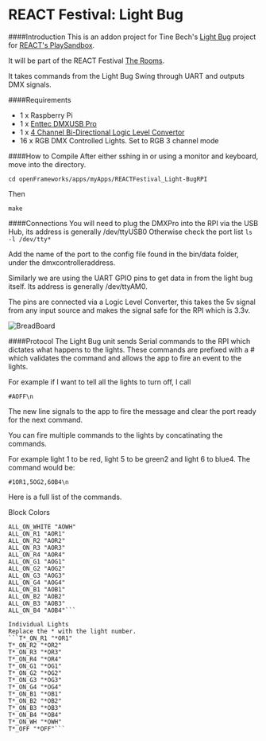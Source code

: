 REACT Festival: Light Bug
===

####Introduction
This is an addon project for Tine Bech's [Light Bug](http://www.react-hub.org.uk/playsandbox/projects/2014/light-bug/) project for [REACT's PlaySandbox](http://www.react-hub.org.uk/playsandbox/).

It will be part of the REACT Festival [The Rooms](http://theroomsfestival.com/).

It takes commands from the Light Bug Swing through UART and outputs DMX signals.

####Requirements
* 1 x Raspberry Pi
* 1 x [Enttec DMXUSB Pro](http://www.enttec.com/?main_menu=Products&pn=70304)
* 1 x [4 Channel Bi-Directional Logic Level Convertor](https://www.coolcomponents.co.uk/logic-level-converter-bi-directional.html)
* 16 x RGB DMX Controlled Lights. Set to RGB 3 channel mode

####How to Compile
After either sshing in or using a monitor and keyboard, move into the directory.

````cd openFrameworks/apps/myApps/REACTFestival_Light-BugRPI````

Then

````make````



####Connections
You will need to plug the DMXPro into the RPI via the USB Hub, its address is generally /dev/ttyUSB0
Otherwise check the port list
````ls -l /dev/tty*````

Add the name of the port to the config file found in the bin/data folder, under the dmxcontrolleraddress.

Similarly we are using the UART GPIO pins to get data in from the light bug itself.
Its address is generally /dev/ttyAM0.

The pins are connected via a Logic Level Converter, this takes the 5v signal from any input source and makes the signal safe for the RPI which is 3.3v.

![BreadBoard](LighBug_bb.jpg "BreadBoard")

####Protocol
The Light Bug unit sends Serial commands to the RPI which dictates what happens to the lights.
These commands are prefixed with a # which validates the command and allows the app to fire an event to the lights.

For example if I want to tell all the lights to turn off, I call

```#AOFF\n```

The new line signals to the app to fire the message and clear the port ready for the next command.

You can fire multiple commands to the lights by concatinating the commands.

For example light 1 to be red, light 5 to be green2 and light 6 to blue4.
The command would be:

````#1OR1,5OG2,6OB4\n````

Here is a full list of the commands.

Block Colors
```ALL_OFF "AOFF"
ALL_ON_WHITE "AOWH"
ALL_ON_R1 "AOR1"
ALL_ON_R2 "AOR2"
ALL_ON_R3 "AOR3"
ALL_ON_R4 "AOR4"
ALL_ON_G1 "AOG1"
ALL_ON_G2 "AOG2"
ALL_ON_G3 "AOG3"
ALL_ON_G4 "AOG4"
ALL_ON_B1 "AOB1"
ALL_ON_B2 "AOB2"
ALL_ON_B3 "AOB3"
ALL_ON_B4 "AOB4"```

Individual Lights
Replace the * with the light number.
```T*_ON_R1 "*OR1"
T*_ON_R2 "*OR2"
T*_ON_R3 "*OR3"
T*_ON_R4 "*OR4"
T*_ON_G1 "*OG1"
T*_ON_G2 "*OG2"
T*_ON_G3 "*OG3"
T*_ON_G4 "*OG4"
T*_ON_B1 "*OB1"
T*_ON_B2 "*OB2"
T*_ON_B3 "*OB3"
T*_ON_B4 "*OB4"
T*_ON_WH "*OWH"
T*_OFF "*OFF"```
